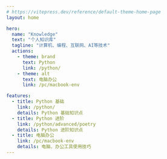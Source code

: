 ```yaml
---
# https://vitepress.dev/reference/default-theme-home-page
layout: home

hero:
  name: "Knowledge"
  text: "个人知识库"
  tagline: "计算机、编程、互联网、AI等技术"
  actions:
    - theme: brand
      text: Python
      link: /python/
    - theme: alt
      text: 电脑办公
      link: /pc/macbook-env

features:
  - title: Python 基础
    link: /python/
    details: Python 基础知识点
  - title: Python 进阶
    link: /python/advanced/poetry
    details: Python 进阶知识点
  - title: 电脑办公
    link: /pc/macbook-env
    details: 电脑、办公工具使用技巧
---
```


